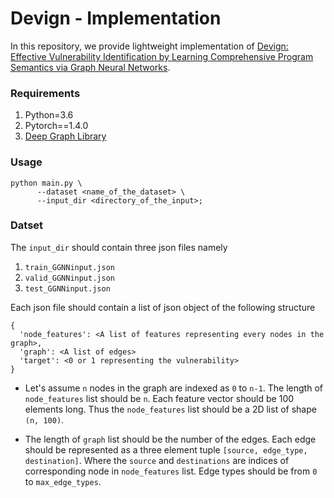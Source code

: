 # Devign - Implementation

In this repository, we provide lightweight implementation of [Devign: Effective Vulnerability Identification by Learning Comprehensive Program Semantics via Graph Neural Networks](https://arxiv.org/pdf/1909.03496.pdf). 

### Requirements
1. Python=3.6 
2. Pytorch==1.4.0
3. [Deep Graph Library](https://www.dgl.ai/)

### Usage
```shell
python main.py \
      --dataset <name_of_the_dataset> \
      --input_dir <directory_of_the_input>;
```

### Datset
The `input_dir` should contain three json files namely
1. `train_GGNNinput.json`
2. `valid_GGNNinput.json`
3. `test_GGNNinput.json`

Each json file should contain a list of json object of the following structure 
```shell
{
  'node_features': <A list of features representing every nodes in the graph>,
  'graph': <A list of edges>
  'target': <0 or 1 representing the vulnerability>
}
```

* Let's assume `n` nodes in the graph are indexed as `0` to `n-1`. The length of `node_features` list should be `n`. Each feature vector should be 100 elements long. Thus the `node_features` list should be a 2D list of shape `(n, 100)`.
  
* The length of `graph` list should be the number of the edges. Each edge should be represented as a three element tuple `[source, edge_type, destination]`. Where the `source` and `destinations` are indices of corresponding node in `node_features` list. Edge types should be from `0` to `max_edge_types`. 


